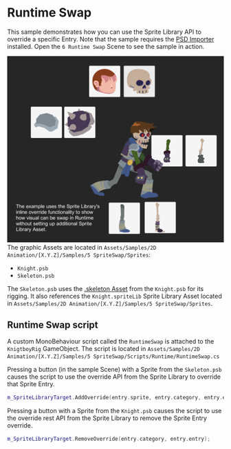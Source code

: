 # Runtime Swap
This sample demonstrates how you can use the Sprite Library API to override a specific Entry. Note that the sample requires the [PSD Importer](https://docs.unity3d.com/Packages/com.unity.2d.psdimporter@latest) installed. Open the `6 Runtime Swap` Scene to see the sample in action.

![](images/2D-animation-samples-runtimeswap.png)
The graphic Assets are located in `Assets/Samples/2D Animation/[X.Y.Z]/Samples/5 SpriteSwap/Sprites`:

- `Knight.psb`
- `Skeleton.psb`

The `Skeleton.psb` uses the [.skeleton Asset](https://docs.unity3d.com/Packages/com.unity.2d.psdimporter@latest/index.html?subfolder=/manual/PSD-importer-properties.html%23main-skeleton) from the `Knight.psb` for its rigging. It also references the `Knight.spriteLib` Sprite Library Asset located in `Assets/Samples/2D Animation/[X.Y.Z]/Samples/5 SpriteSwap/Sprites`.

## Runtime Swap script
A custom MonoBehaviour script called the `RuntimeSwap` is attached to the `KnigtboyRig` GameObject. The script is located in `Assets/Samples/2D Animation/[X.Y.Z]/Samples/5 SpriteSwap/Scripts/Runtime/RuntimeSwap.cs`

Pressing a button (in the sample Scene) with a Sprite from the `Skeleton.psb` causes the script to use the override API from the Sprite Library to override that Sprite Entry.

```c++
m_SpriteLibraryTarget.AddOverride(entry.sprite, entry.category, entry.entry);
```

Pressing a button with a Sprite from the `Knight.psb` causes the script to use the override rest API from the Sprite Library to remove the Sprite Entry override.

```c++
m_SpriteLibraryTarget.RemoveOverride(entry.category, entry.entry);
```
